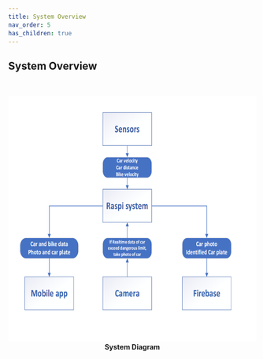 ```yaml
---
title: System Overview
nav_order: 5
has_children: true
---
```


## System Overview
<br>
<p align="center">
  <img height = 500 src="../images/System_Diagram.png">
  <br> 
  <b> System Diagram </b>    
</p>
<br>
